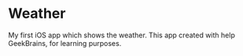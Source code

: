# Weather
My first iOS app which shows the weather. This app created with help GeekBrains, for learning purposes.
